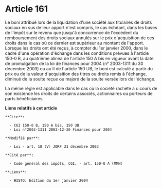 # Article 161

Le boni attribué lors de la liquidation d'une société aux titulaires de droits sociaux en sus de leur apport n'est compris,
le cas échéant, dans les bases de l'impôt sur le revenu que jusqu'à concurrence de l'excédent du remboursement des droits
sociaux annulés sur le prix d'acquisition de ces droits dans le cas où ce dernier est supérieur au montant de l'apport.
Lorsque les droits ont été reçus, à compter du 1er janvier 2000, dans le cadre d'une opération d'échange dans les conditions
prévues à l'article 150-0 B, au quatrième alinéa de l'article 150 A bis en vigueur avant la date de promulgation de la loi de
finances pour 2004 (n° 2003-1311 du 30 décembre 2003) ou au II de l'article 150 UB, le boni est calculé à partir du prix ou
de la valeur d'acquisition des titres ou droits remis à l'échange, diminué de la soulte reçue ou majoré de la soulte versée
lors de l'échange.

La même règle est applicable dans le cas où la société rachète a u cours de son existence les droits de certains associés,
actionnaires ou porteurs de parts bénéficiaires.

**Liens relatifs à cet article**

	**Cite**:

	  - CGI 150-0 B, 150 A bis, 150 UB
	  - Loi n°2003-1311 2003-12-30 Finances pour 2004

	**Modifié par**:

	  - Loi - art. 10 (V) JORF 31 décembre 2003

	**Cité par**:

	  - Code général des impôts, CGI. - art. 150-0 A (MMN)

	**Liens**:

	  - HISTO: Edition du 1er janvier 2004
